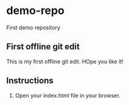 # demo-repo
First demo repository
## First offline git edit
This is my first offline git edit. HOpe you like it!

## Instructions
1. Open your index.html file in your browser.